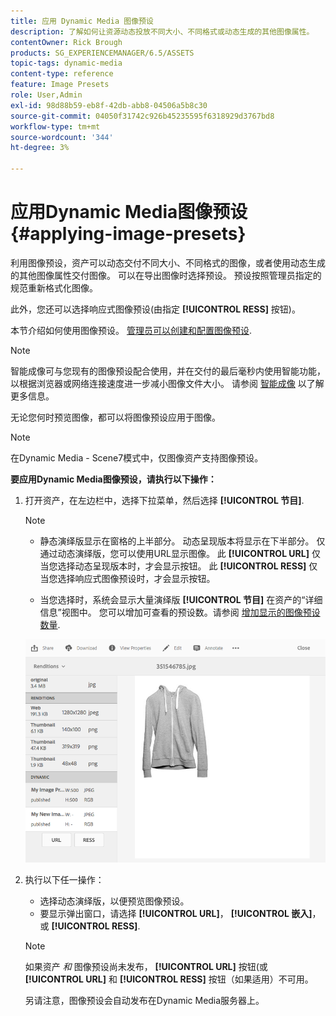 ```yaml
---
title: 应用 Dynamic Media 图像预设
description: 了解如何让资源动态投放不同大小、不同格式或动态生成的其他图像属性。
contentOwner: Rick Brough
products: SG_EXPERIENCEMANAGER/6.5/ASSETS
topic-tags: dynamic-media
content-type: reference
feature: Image Presets
role: User,Admin
exl-id: 98d88b59-eb8f-42db-abb8-04506a5b8c30
source-git-commit: 04050f31742c926b45235595f6318929d3767bd8
workflow-type: tm+mt
source-wordcount: '344'
ht-degree: 3%

---
```


# 应用Dynamic Media图像预设 {#applying-image-presets}

利用图像预设，资产可以动态交付不同大小、不同格式的图像，或者使用动态生成的其他图像属性交付图像。 可以在导出图像时选择预设。 预设按照管理员指定的规范重新格式化图像。

此外，您还可以选择响应式图像预设(由指定 **[!UICONTROL RESS]** 按钮)。

本节介绍如何使用图像预设。 [管理员可以创建和配置图像预设](managing-image-presets.md).

>[!NOTE]
>
>智能成像可与您现有的图像预设配合使用，并在交付的最后毫秒内使用智能功能，以根据浏览器或网络连接速度进一步减小图像文件大小。 请参阅 [智能成像](imaging-faq.md) 以了解更多信息。

无论您何时预览图像，都可以将图像预设应用于图像。

>[!NOTE]
>
>在Dynamic Media - Scene7模式中，仅图像资产支持图像预设。

**要应用Dynamic Media图像预设，请执行以下操作：**

1. 打开资产，在左边栏中，选择下拉菜单，然后选择 **[!UICONTROL 节目]**.

   >[!NOTE]
   >
   >* 静态演绎版显示在窗格的上半部分。 动态呈现版本将显示在下半部分。 仅通过动态演绎版，您可以使用URL显示图像。 此 **[!UICONTROL URL]** 仅当您选择动态呈现版本时，才会显示按钮。 此 **[!UICONTROL RESS]** 仅当您选择响应式图像预设时，才会显示按钮。
   >
   >* 当您选择时，系统会显示大量演绎版 **[!UICONTROL 节目]** 在资产的“详细信息”视图中。 您可以增加可查看的预设数。请参阅 [增加显示的图像预设数量](managing-image-presets.md#increasing-or-decreasing-the-number-of-image-presets-that-display).

   ![chlimage_1-208](assets/chlimage_1-208.png)

1. 执行以下任一操作：

   * 选择动态演绎版，以便预览图像预设。
   * 要显示弹出窗口，请选择 **[!UICONTROL URL]**， **[!UICONTROL 嵌入]**，或 **[!UICONTROL RESS]**.

   >[!NOTE]
   >
   >如果资产 *和* 图像预设尚未发布， **[!UICONTROL URL]** 按钮(或 **[!UICONTROL URL]** 和 **[!UICONTROL RESS]** 按钮（如果适用）不可用。
   >
   >另请注意，图像预设会自动发布在Dynamic Media服务器上。
